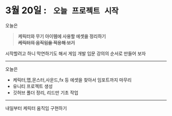 # 3월 20일 : ` 오늘 프로젝트 시작`  

오늘은 
> **케릭터와 무기 아이템에 사용할 에셋을 정리하기**  
> ~~**케릭터의 움직임을 적용해 보기**~~

시작할려고 하니 막연하기도 해서 게임 개발 입문 강의의 순서로 만들어 보자

---  

오늘은  
- 케릭터,맵,몬스터,사운드,fx 등 에셋을 찾아서 임포트까지 마무리
- 유니티 프로젝트 생성
- 깃허브 폴더 정리, 리드만 기초 작업

---
내일부터 케릭터 움직임 구현하기
